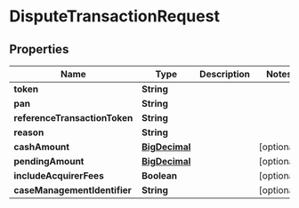 
# DisputeTransactionRequest

## Properties
Name | Type | Description | Notes
------------ | ------------- | ------------- | -------------
**token** | **String** |  | 
**pan** | **String** |  | 
**referenceTransactionToken** | **String** |  | 
**reason** | **String** |  | 
**cashAmount** | [**BigDecimal**](BigDecimal.md) |  |  [optional]
**pendingAmount** | [**BigDecimal**](BigDecimal.md) |  |  [optional]
**includeAcquirerFees** | **Boolean** |  |  [optional]
**caseManagementIdentifier** | **String** |  |  [optional]



